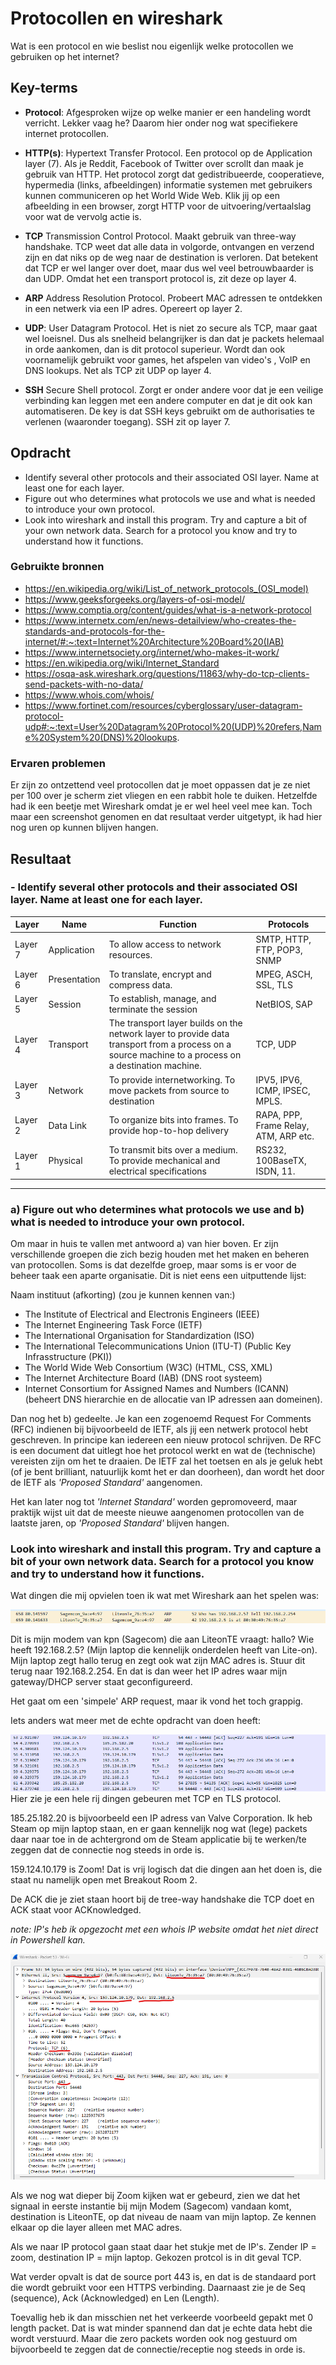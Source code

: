 # Protocollen en wireshark
Wat is een protocol en wie beslist nou eigenlijk welke protocollen we gebruiken op het internet?

## Key-terms
- **Protocol**:
Afgesproken wijze op welke manier er een handeling wordt verricht. Lekker vaag he? Daarom hier onder nog wat specifiekere internet protocollen. 

- **HTTP(s)**:
Hypertext Transfer Protocol. Een protocol op de Application layer (7). Als je Reddit, Facebook of Twitter over scrollt dan maak je gebruik van HTTP. Het protocol zorgt dat gedistribueerde, cooperatieve, hypermedia (links, afbeeldingen) informatie systemen met gebruikers kunnen communiceren op het World Wide Web. Klik jij op een afbeelding in een browser, zorgt HTTP voor de uitvoering/vertaalslag voor wat de vervolg actie is. 

- **TCP**
Transmission Control Protocol. Maakt gebruik van three-way handshake. TCP weet dat alle data in volgorde, ontvangen en verzend zijn en dat niks op de weg naar de destination is verloren. Dat betekent dat TCP er wel langer over doet, maar dus wel veel betrouwbaarder is dan UDP. Omdat het een transport protocol is, zit deze op layer 4. 

- **ARP**
Address Resolution Protocol. Probeert MAC adressen te ontdekken in een netwerk via een IP adres. Opereert op layer 2. 

- **UDP**:
User Datagram Protocol. Het is niet zo secure als TCP, maar gaat wel loeisnel. Dus als snelheid belangrijker is dan dat je packets helemaal in orde aankomen, dan is dit protocol superieur. Wordt dan ook voornamelijk gebruikt voor games, het afspelen van video's , VoIP en DNS lookups. Net als TCP zit UDP op layer 4. 

- **SSH** 
Secure Shell protocol. Zorgt er onder andere voor dat je een veilige verbinding kan leggen met een andere computer en dat je dit ook kan automatiseren. De key is dat SSH keys gebruikt om de authorisaties te verlenen (waaronder toegang). SSH zit op layer 7. 


## Opdracht
- Identify several other protocols and their associated OSI layer. Name at least one for each layer.
- Figure out who determines what protocols we use and what is needed to introduce your own protocol.
- Look into wireshark and install this program. Try and capture a bit of your own network data. Search for a protocol you know and try to understand how it functions.


### Gebruikte bronnen
- https://en.wikipedia.org/wiki/List_of_network_protocols_(OSI_model)
- https://www.geeksforgeeks.org/layers-of-osi-model/
- https://www.comptia.org/content/guides/what-is-a-network-protocol
- https://www.internetx.com/en/news-detailview/who-creates-the-standards-and-protocols-for-the-internet/#:~:text=Internet%20Architecture%20Board%20(IAB)
- https://www.internetsociety.org/internet/who-makes-it-work/
- https://en.wikipedia.org/wiki/Internet_Standard
- https://osqa-ask.wireshark.org/questions/11863/why-do-tcp-clients-send-packets-with-no-data/
- https://www.whois.com/whois/
- https://www.fortinet.com/resources/cyberglossary/user-datagram-protocol-udp#:~:text=User%20Datagram%20Protocol%20(UDP)%20refers,Name%20System%20(DNS)%20lookups.




### Ervaren problemen
Er zijn zo ontzettend veel protocollen dat je moet oppassen dat je ze niet per 100 over je scherm ziet vliegen en een rabbit hole te duiken. Hetzelfde had ik een beetje met Wireshark omdat je er wel heel veel mee kan. Toch maar een screenshot genomen en dat resultaat verder uitgetypt, ik had hier nog uren op kunnen blijven hangen. 

## Resultaat

### - Identify several other protocols and their associated OSI layer. Name at least one for each layer.

| Layer    |	Name |	Function |	Protocols |
|-------------- |--------- | ------------------ | ------- |
| Layer 7 |	Application |	To allow access to network resources. |	SMTP, HTTP, FTP, POP3, SNMP |
| Layer 6 |	Presentation |	To translate, encrypt and compress data. |	MPEG, ASCH, SSL, TLS |
| Layer 5	| Session |	To establish, manage, and terminate the session |	NetBIOS, SAP
| Layer 4 |	Transport |	The transport layer builds on the network layer to provide data transport from a process on a source machine to a process on a destination machine. |	TCP, UDP |
| Layer 3 |	Network |	To provide internetworking. To move packets from source to destination |	IPV5, IPV6, ICMP, IPSEC, MPLS. |
| Layer 2 |	Data Link |	To organize bits into frames. To provide hop-to-hop delivery |	RAPA, PPP, Frame Relay, ATM, ARP etc. |
| Layer 1 |	Physical |	To transmit bits over a medium. To provide mechanical and electrical specifications |	RS232, 100BaseTX, ISDN, 11.

****

 ### a) Figure out who determines what protocols we use and b) what is needed to introduce your own protocol.

Om maar in huis te vallen met antwoord a) van hier boven. Er zijn verschillende groepen die zich bezig houden met het maken en beheren van protocollen. Soms is dat dezelfde groep, maar soms is er voor de beheer taak een aparte organisatie. Dit is niet eens een uitputtende lijst:

 Naam instituut (afkorting) (zou je kunnen kennen van:)
- The Institute of Electrical and Electronis Engineers (IEEE)
- The Internet Engineering Task Force (IETF)
- The International Organisation for Standardization (ISO)
- The International Telecommunications Union (ITU-T) (Public Key Infrasstructure (PKI))
- The World Wide Web Consortium (W3C) (HTML, CSS, XML)
- The Internet Architecture Board (IAB) (DNS root systeem) 
- Internet Consortium for Assigned Names and Numbers (ICANN) (beheert DNS hierarchie en de allocatie van IP adressen aan domeinen).

Dan nog het b) gedeelte. 
Je kan een zogenoemd Request For Comments (RFC) indienen bij bijvoorbeeld de IETF, als jij een netwerk protocol hebt geschreven. In principe kan iedereen een nieuw protocol schrijven. De RFC is een document dat uitlegt hoe het protocol werkt en wat de (technische) vereisten zijn om het te draaien. De IETF zal het toetsen en als je geluk hebt (of je bent brilliant, natuurlijk komt het er dan doorheen), dan wordt het door de IETF als *'Proposed Standard'* aangenomen. 

Het kan later nog tot *'Internet Standard'* worden gepromoveerd, maar praktijk wijst uit dat de meeste nieuwe aangenomen protocollen van de laatste jaren, op *'Proposed Standard'* blijven hangen. 

### Look into wireshark and install this program. Try and capture a bit of your own network data. Search for a protocol you know and try to understand how it functions.

Wat dingen die mij opvielen toen ik wat met Wireshark aan het spelen was:

![whosidis](../00_includes/NTW-03_Wireshark_ARP_request_whois_.5.png)

Dit is mijn modem van kpn (Sagecom) die aan LiteonTE vraagt: hallo? Wie heeft 192.168.2.5? (Mijn laptop die kennelijk onderdelen heeft van Lite-on). Mijn laptop zegt hallo terug en zegt ook wat zijn MAC adres is. Stuur dit terug naar 192.168.2.254. En dat is dan weer het IP adres waar mijn gateway/DHCP server staat geconfigureerd.  

Het gaat om een 'simpele' ARP request, maar ik vond het toch grappig. 

Iets anders wat meer met de echte opdracht van doen heeft: 

![all the app data](../00_includes/NTW-03_wat_gebeurd_hier.png)
Hier zie je een hele rij dingen gebeuren met TCP en TLS protocol. 

185.25.182.20 is bijvoorbeeld een IP adress van Valve Corporation. Ik heb Steam op mijn laptop staan, en er gaan kennelijk nog wat (lege) packets daar naar toe in de achtergrond om de Steam applicatie bij te werken/te zeggen dat de connectie nog steeds in orde is.

159.124.10.179 is Zoom! Dat is vrij logisch dat die dingen aan het doen is, die staat nu namelijk open met Breakout Room 2. 

De ACK die je ziet staan hoort bij de tree-way handshake die TCP doet en ACK staat voor ACKnowledged. 

*note: IP's heb ik opgezocht met een whois IP website omdat het niet direct in Powershell kan.* 

![pakketje open u](../00_includes/NTW-03_zoom_zegt_hallo.png)

Als we nog wat dieper bij Zoom kijken wat er gebeurd, zien we dat het signaal in eerste instantie bij mijn Modem (Sagecom) vandaan komt, destination is LiteonTE, op dat niveau de naam van mijn laptop. Ze kennen elkaar op die layer alleen met MAC adres. 

Als we naar IP protocol gaan staat daar het stukje met de IP's. Zender IP = zoom, destination IP = mijn laptop. Gekozen protcol is in dit geval TCP. 

Wat verder opvalt is dat de source port 443 is, en dat is de standaard port die wordt gebruikt voor een HTTPS verbinding. Daarnaast zie je de Seq (sequence), Ack (Acknowledged) en Len (Length). 

Toevallig heb ik dan misschien net het verkeerde voorbeeld gepakt met 0 length packet. Dat is wat minder spannend dan dat je echte data hebt die wordt verstuurd. Maar die zero packets worden ook nog gestuurd om bijvoorbeeld te zeggen dat de connectie/receptie nog steeds in orde is. 